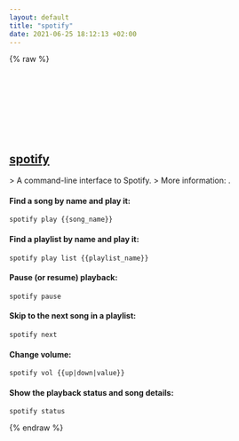 ```yaml
---
layout: default
title: "spotify"
date: 2021-06-25 18:12:13 +02:00
---
```

{% raw %}
<h2 id="spotify">
  <a href="/en/osx/spotify.html">spotify</a> <a href="#spotify"><svg class="icon">
    <use href="/assets/images/unicode_sprite.svg#link" />
  </svg></a>
</h2>
> A command-line interface to Spotify.
> More information: <https://github.com/hnarayanan/shpotify>.

#### Find a song by name and play it:
```shell
spotify play {{song_name}}
```
#### Find a playlist by name and play it:
```shell
spotify play list {{playlist_name}}
```
#### Pause (or resume) playback:
```shell
spotify pause
```
#### Skip to the next song in a playlist:
```shell
spotify next
```
#### Change volume:
```shell
spotify vol {{up|down|value}}
```
#### Show the playback status and song details:
```shell
spotify status
```
{% endraw %}